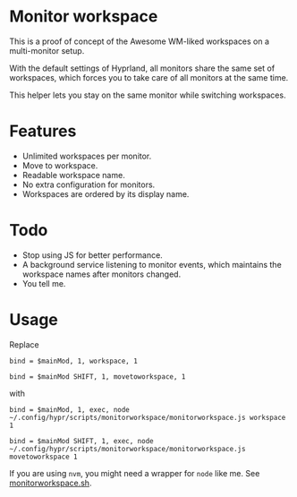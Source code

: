 # Monitor workspace

This is a proof of concept of the Awesome WM-liked workspaces on a multi-monitor setup.

With the default settings of Hyprland, all monitors share the same set of workspaces, which forces you to take care of all monitors at the same time.

This helper lets you stay on the same monitor while switching workspaces.

# Features

* Unlimited workspaces per monitor.
* Move to workspace.
* Readable workspace name.
* No extra configuration for monitors.
* Workspaces are ordered by its display name.

# Todo

* Stop using JS for better performance.
* A background service listening to monitor events, which maintains the workspace names after monitors changed.
* You tell me.


# Usage

Replace 
```
bind = $mainMod, 1, workspace, 1

bind = $mainMod SHIFT, 1, movetoworkspace, 1
```
with
```
bind = $mainMod, 1, exec, node ~/.config/hypr/scripts/monitorworkspace/monitorworkspace.js workspace 1

bind = $mainMod SHIFT, 1, exec, node ~/.config/hypr/scripts/monitorworkspace/monitorworkspace.js movetoworkspace 1
```

If you are using `nvm`, you might need a wrapper for `node` like me. See [monitorworkspace.sh](./monitorworkspace.sh).
